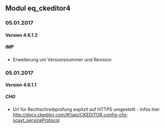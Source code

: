 ## Modul eq_ckeditor4

### 05.01.2017
#### Version 4.6.1.2
##### IMP
- Erweiterung um Versionsnummer und Revision

### 05.01.2017
#### Version 4.6.1.1
##### CHG
- Url für Rechtschreibprüfung explizit auf HTTPS umgestellt - Infos hier http://docs.ckeditor.com/#!/api/CKEDITOR.config-cfg-scayt_serviceProtocol
